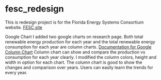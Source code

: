 # fesc_redesign

This is redesign project is for the Florida Energy Systems Consortium website. [FESC site]( http://floridaenergy.ufl.edu)

Google Chart
I added two google charts on research page. Both total renewable energy production for each year and the total renewable energy consumption for each year are column charts. [Documentation for Google Column Chart](https://developers.google.com/chart/interactive/docs/gallery/columnchart) Column chart can show and compare the production vs consumption for each year clearly. I modified the column colors, height and width in option for each chart. The column chart is good to show the changes and comparison over years. Users can easily learn the trends for every year.
